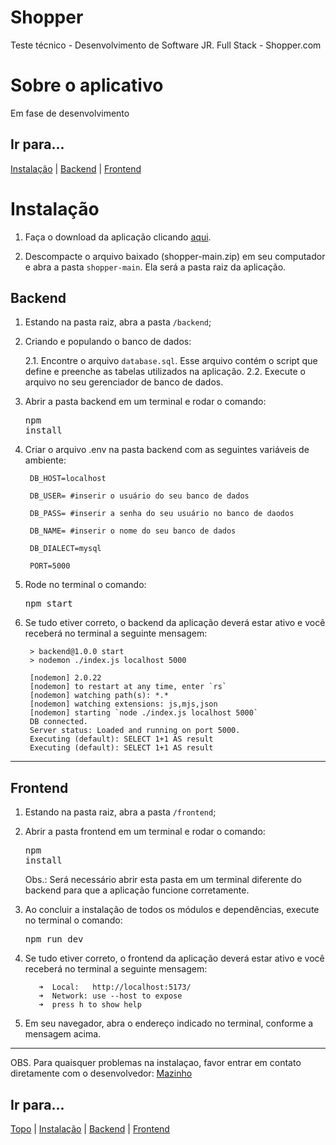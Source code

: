 # Shopper
Teste técnico - Desenvolvimento de Software JR. Full Stack - Shopper.com


# Sobre o aplicativo
Em fase de desenvolvimento

## Ir para...
[Instalação](#Instalação) | [Backend](#Backend) | [Frontend](#Frontend)

# Instalação

1. Faça o download da aplicação clicando <a href="https://github.com/mazinhorj/shopper/archive/refs/heads/main.zip"> aqui</a>.

2. Descompacte o arquivo baixado (shopper-main.zip) em seu computador e abra a pasta <code>shopper-main</code>. Ela será a pasta raiz da aplicação.



## Backend
1. Estando na pasta raiz, abra a pasta <code>/backend</code>;

2. Criando e populando o banco de dados:

    2.1. Encontre o arquivo <code>database.sql</code>. Esse arquivo contém
o script que define e preenche as tabelas utilizados na aplicação.
    2.2. Execute o arquivo no seu gerenciador de banco de dados.

3. Abrir a pasta backend em um terminal e rodar o comando:
        <pre>npm install</pre>

4. Criar o arquivo .env na pasta backend com as seguintes variáveis de ambiente:

        DB_HOST=localhost

        DB_USER= #inserir o usuário do seu banco de dados

        DB_PASS= #inserir a senha do seu usuário no banco de daodos

        DB_NAME= #inserir o nome do seu banco de dados 

        DB_DIALECT=mysql

        PORT=5000

5. Rode no terminal o comando:
        <pre>npm start</pre>

6. Se tudo etiver correto, o backend da aplicação deverá estar ativo e você receberá no terminal a seguinte mensagem:

        > backend@1.0.0 start
        > nodemon ./index.js localhost 5000

        [nodemon] 2.0.22
        [nodemon] to restart at any time, enter `rs`
        [nodemon] watching path(s): *.*
        [nodemon] watching extensions: js,mjs,json
        [nodemon] starting `node ./index.js localhost 5000`
        DB connected.
        Server status: Loaded and running on port 5000.
        Executing (default): SELECT 1+1 AS result
        Executing (default): SELECT 1+1 AS result

<hr>

## Frontend
1. Estando na pasta raiz, abra a pasta <code>/frontend</code>;

2. Abrir a pasta frontend em um terminal e rodar o comando:
        <pre>npm install</pre>
        Obs.: Será necessário abrir esta pasta em um terminal diferente do backend para que a aplicação funcione corretamente.

3. Ao concluir a instalação de todos os módulos e dependências, execute no terminal o comando:
        <pre>npm run dev</pre>

6. Se tudo etiver correto, o frontend da aplicação deverá estar ativo e você receberá no terminal a seguinte mensagem:

          ➜  Local:   http://localhost:5173/
          ➜  Network: use --host to expose
          ➜  press h to show help

7. Em seu navegador, abra o endereço indicado no terminal, conforme a mensagem acima.

<hr>

OBS. Para quaisquer problemas na instalaçao, favor entrar em contato diretamente com o desenvolvedor: <a href="mailto:dev.mazinho@gmail.com">Mazinho</a>

## Ir para...
[Topo](#Shopper) | [Instalação](#Instalação) | [Backend](#Backend) | [Frontend](#Frontend)


